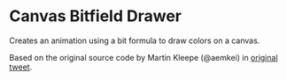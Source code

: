 # Canvas Bitfield Drawer

Creates an animation using a bit formula to draw colors on a canvas.

Based on the original source code by Martin Kleepe (@aemkei) in [original tweet](https://twitter.com/aemkei/status/1378106731386040322).
